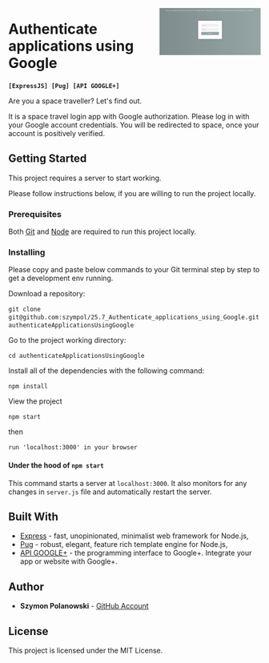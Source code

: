 [<img src="https://github.com/szympol/25.7_Authenticate_applications_using_Google/blob/master/images/main.JPG?raw=true" align="right" alt="Authenticate applications using Google" width="40%">](https://github.com/szympol/25.7_Authenticate_applications_using_Google/)

# Authenticate applications using Google
**`[ExpressJS] [Pug] [API GOOGLE+]`**

Are you a space traveller? Let's find out.

It is a space travel login app with Google authorization. Please log in with your Google account credentials. You will be redirected to space, once your account is positively verified.

## Getting Started

<!-- - [View project online](https://szympol.github.io/25.7_Authenticate_applications_using_Google) -->
This project requires a server to start working.

Please follow instructions below, if you are willing to run the project locally.

### Prerequisites

Both [Git](https://git-scm.com/downloads) and [Node](https://nodejs.org/en/download/) are required to run this project locally.

### Installing

Please copy and paste below commands to your Git terminal step by step to get a development env running.

Download a repository:

```node
git clone git@github.com:szympol/25.7_Authenticate_applications_using_Google.git authenticateApplicationsUsingGoogle
```

Go to the project working directory:

```node
cd authenticateApplicationsUsingGoogle
```

Install all of the dependencies with the following command:

```node
npm install
```

View the project

```node
npm start
```

then

```node
run 'localhost:3000' in your browser
```

#### Under the hood of `npm start`

This command starts a server at `localhost:3000`. It also monitors for any changes in `server.js` file and automatically restart the server.

## Built With

- [Express](https://expressjs.com/) - fast, unopinionated, minimalist web framework for Node.js,
- [Pug](https://pugjs.org/api/getting-started.html) - robust, elegant, feature rich template engine for Node.js,
- [API GOOGLE+](https://developers.google.com/+/web/api/rest/) - the programming interface to Google+. Integrate your app or website with Google+.

## Author

- **Szymon Polanowski** - [GitHub Account](https://github.com/szympol)

## License

This project is licensed under the MIT License.
